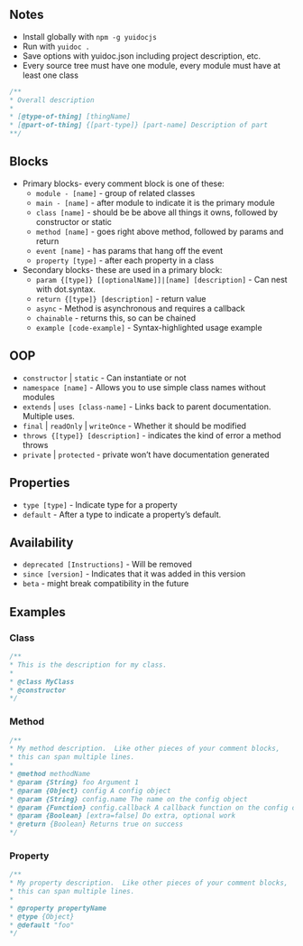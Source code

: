 ## Notes

* Install globally with `npm -g yuidocjs`
* Run with `yuidoc .`
* Save options with yuidoc.json including project description, etc.
* Every source tree must have one module, every module must have at least one class

```js
/**
* Overall description
* 
* [@type-of-thing] [thingName]
* [@part-of-thing] {[part-type]} [part-name] Description of part
**/
```

## Blocks

* Primary blocks- every comment block is one of these:
    * `module - [name]` - group of related classes
    * `main - [name]` - after module to indicate it is the primary module
    * `class [name]` - should be be above all things it owns, followed by constructor or static
    * `method [name]` - goes right above method, followed by params and return
    * `event [name]` - has params that hang off the event
    * `property [type]` - after each property in a class
* Secondary blocks- these are used in a primary block:
    * `param {[type]} [[optionalName]]|[name] [description]` - Can nest with dot.syntax.
    * `return {[type]} [description]` - return value
    * `async` - Method is asynchronous and requires a callback
    * `chainable` - returns this, so can be chained
    * `example [code-example]` - Syntax-highlighted usage example


## OOP

* `constructor` | `static` - Can instantiate or not
* `namespace [name]` - Allows you to use simple class names without modules
* `extends` | `uses [class-name]` - Links back to parent documentation. Multiple uses.
* `final` | `readOnly` | `writeOnce` - Whether it should be modified
* `throws {[type]} [description]` - indicates the kind of error a method throws
* `private` | `protected` - private won’t have documentation generated

## Properties

* `type [type]` - Indicate type for a property
* `default` - After a type to indicate a property’s default.

## Availability

* `deprecated [Instructions]` - Will be removed
* `since [version]` - Indicates that it was added in this version
* `beta` - might break compatibility in the future

## Examples

### Class

```js
/**
* This is the description for my class.
*
* @class MyClass
* @constructor
*/
```

### Method

```js
/**
* My method description.  Like other pieces of your comment blocks, 
* this can span multiple lines.
*
* @method methodName
* @param {String} foo Argument 1
* @param {Object} config A config object
* @param {String} config.name The name on the config object
* @param {Function} config.callback A callback function on the config object
* @param {Boolean} [extra=false] Do extra, optional work
* @return {Boolean} Returns true on success
*/
```

### Property

```js
/**
* My property description.  Like other pieces of your comment blocks, 
* this can span multiple lines.
* 
* @property propertyName
* @type {Object}
* @default "foo"
*/
```
